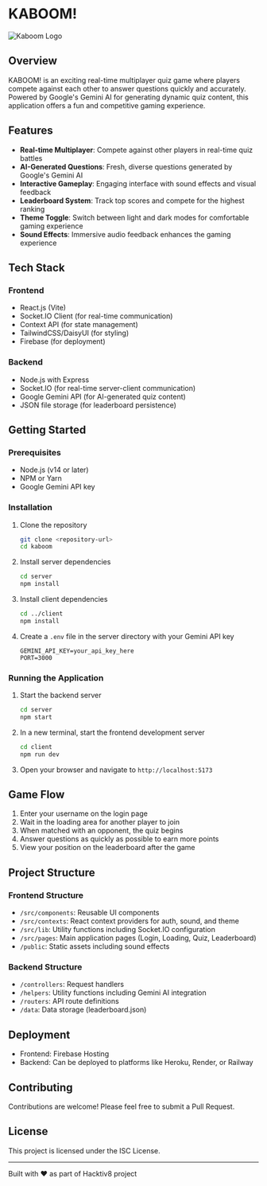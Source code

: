 # KABOOM!

![Kaboom Logo](https://img.shields.io/badge/KABOOM!-Game-orange?style=for-the-badge&logo=gamepad)

## Overview
KABOOM! is an exciting real-time multiplayer quiz game where players compete against each other to answer questions quickly and accurately. Powered by Google's Gemini AI for generating dynamic quiz content, this application offers a fun and competitive gaming experience.

## Features
- **Real-time Multiplayer**: Compete against other players in real-time quiz battles
- **AI-Generated Questions**: Fresh, diverse questions generated by Google's Gemini AI
- **Interactive Gameplay**: Engaging interface with sound effects and visual feedback
- **Leaderboard System**: Track top scores and compete for the highest ranking
- **Theme Toggle**: Switch between light and dark modes for comfortable gaming experience
- **Sound Effects**: Immersive audio feedback enhances the gaming experience

## Tech Stack

### Frontend
- React.js (Vite)
- Socket.IO Client (for real-time communication)
- Context API (for state management)
- TailwindCSS/DaisyUI (for styling)
- Firebase (for deployment)

### Backend
- Node.js with Express
- Socket.IO (for real-time server-client communication)
- Google Gemini API (for AI-generated quiz content)
- JSON file storage (for leaderboard persistence)

## Getting Started

### Prerequisites
- Node.js (v14 or later)
- NPM or Yarn
- Google Gemini API key

### Installation

1. Clone the repository
   ```bash
   git clone <repository-url>
   cd kaboom
   ```

2. Install server dependencies
   ```bash
   cd server
   npm install
   ```

3. Install client dependencies
   ```bash
   cd ../client
   npm install
   ```

4. Create a `.env` file in the server directory with your Gemini API key
   ```
   GEMINI_API_KEY=your_api_key_here
   PORT=3000
   ```

### Running the Application

1. Start the backend server
   ```bash
   cd server
   npm start
   ```

2. In a new terminal, start the frontend development server
   ```bash
   cd client
   npm run dev
   ```

3. Open your browser and navigate to `http://localhost:5173`

## Game Flow
1. Enter your username on the login page
2. Wait in the loading area for another player to join
3. When matched with an opponent, the quiz begins
4. Answer questions as quickly as possible to earn more points
5. View your position on the leaderboard after the game

## Project Structure

### Frontend Structure
- `/src/components`: Reusable UI components
- `/src/contexts`: React context providers for auth, sound, and theme
- `/src/lib`: Utility functions including Socket.IO configuration
- `/src/pages`: Main application pages (Login, Loading, Quiz, Leaderboard)
- `/public`: Static assets including sound effects

### Backend Structure
- `/controllers`: Request handlers
- `/helpers`: Utility functions including Gemini AI integration
- `/routers`: API route definitions
- `/data`: Data storage (leaderboard.json)

## Deployment
- Frontend: Firebase Hosting
- Backend: Can be deployed to platforms like Heroku, Render, or Railway

## Contributing
Contributions are welcome! Please feel free to submit a Pull Request.

## License
This project is licensed under the ISC License.

---
Built with ❤️ as part of Hacktiv8 project
